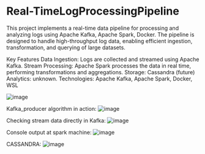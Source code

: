 # Real-TimeLogProcessingPipeline


This project implements a real-time data pipeline for processing and analyzing logs using Apache Kafka, Apache Spark, Docker. The pipeline is designed to handle high-throughput log data, enabling efficient ingestion, transformation, and querying of large datasets.

Key Features
Data Ingestion: Logs are collected and streamed using Apache Kafka.
Stream Processing: Apache Spark processes the data in real time, performing transformations and aggregations.
Storage: Cassandra (future)
Analytics: unknown.
Technologies: Apache Kafka, Apache Spark, Docker, WSL

![image](https://github.com/user-attachments/assets/1eb63e71-f6fb-4767-aea8-26b0decae2d8)

Kafka_producer algorithm in action:
![image](https://github.com/user-attachments/assets/15e273e1-aa3e-4484-bec4-c4a9aa87c442)

Checking stream data directly in Kafka:
![image](https://github.com/user-attachments/assets/d3aee9c3-f4c7-4913-938f-7f6895e489ce)

Console output at spark machine:
![image](https://github.com/user-attachments/assets/bc51e39c-ff00-48d6-af81-70dcb9460bc4)

CASSANDRA:
![image](https://github.com/user-attachments/assets/0cf7b9a9-7cbb-438e-bc93-a9ecb1cef55d)


